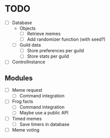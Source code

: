 # TODO
- [ ] Database
  - Objects
    - [ ] Retrieve memes
    - [ ] Add randomizer function (with seed?)
  - [ ] Guild data
    - [ ] Store preferences per guild
    - [ ] Store stats per guild
- [ ] ControlInstance
## Modules
- [ ] Meme request
  - [ ] Command integration
- [ ] Frog facts
  - [ ] Command integration
  - [ ] Maybe use a public API
- [ ] Timed memes
  - [ ] Save timers in database
- [ ] Meme voting